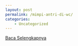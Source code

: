 ```yaml
---
layout: post
permalink: /mimpi-antri-di-wc/
categories:
    - Uncategorized
---
```


[Baca Selengkapnya](/10)